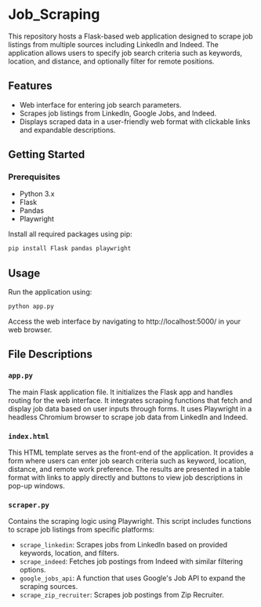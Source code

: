 # Job_Scraping

This repository hosts a Flask-based web application designed to scrape job listings from multiple sources including LinkedIn and Indeed. The application allows users to specify job search criteria such as keywords, location, and distance, and optionally filter for remote positions.

## Features

- Web interface for entering job search parameters.
- Scrapes job listings from LinkedIn, Google Jobs, and Indeed.
- Displays scraped data in a user-friendly web format with clickable links and expandable descriptions.

## Getting Started

### Prerequisites

- Python 3.x
- Flask
- Pandas
- Playwright

Install all required packages using pip:

```bash
pip install Flask pandas playwright
```

## Usage
Run the application using:

```bash
python app.py
```

Access the web interface by navigating to http://localhost:5000/ in your web browser.

## File Descriptions

### `app.py`

The main Flask application file. It initializes the Flask app and handles routing for the web interface. It integrates scraping functions that fetch and display job data based on user inputs through forms. It uses Playwright in a headless Chromium browser to scrape job data from LinkedIn and Indeed.

### `index.html`

This HTML template serves as the front-end of the application. It provides a form where users can enter job search criteria such as keyword, location, distance, and remote work preference. The results are presented in a table format with links to apply directly and buttons to view job descriptions in pop-up windows.

### `scraper.py`

Contains the scraping logic using Playwright. This script includes functions to scrape job listings from specific platforms:
- `scrape_linkedin`: Scrapes jobs from LinkedIn based on provided keywords, location, and filters.
- `scrape_indeed`: Fetches job postings from Indeed with similar filtering options.
- `google_jobs_api`: A function that uses Google's Job API to expand the scraping sources.
- `scrape_zip_recruiter`: Scrapes job postings from Zip Recruiter.
